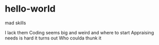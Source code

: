 # hello-world
mad skills

I lack them
Coding seems big and weird and where to start
Appraising needs is hard it turns out
Who coulda thunk it
